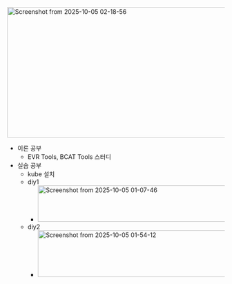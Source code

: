 <img width="908" height="302" alt="Screenshot from 2025-10-05 02-18-56" src="https://github.com/user-attachments/assets/e1dddf2c-73f1-41b1-ab22-fb6bbfb9afdf" />


- 이론 공부  
  - EVR Tools, BCAT Tools 스터디
- 실습 공부
  - kube 설치
  - diy1
    -  <img width="1126" height="84" alt="Screenshot from 2025-10-05 01-07-46" src="https://github.com/user-attachments/assets/43c9dc4f-9ec4-42d8-8a90-a38d32948aa1" />
  - diy2
    -  <img width="690" height="108" alt="Screenshot from 2025-10-05 01-54-12" src="https://github.com/user-attachments/assets/c2b304e8-3eca-4495-b841-ecd8dcfb0790" />
